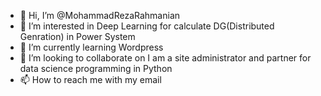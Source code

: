 - 👋 Hi, I’m @MohammadRezaRahmanian
- 👀 I’m interested in Deep Learning for calculate DG(Distributed Genration) in Power System
- 🌱 I’m currently learning Wordpress
- 💞️ I’m looking to collaborate on I am a site administrator and partner for data science programming in Python
- 📫 How to reach me 
  with my email

<!---
Mohammad Reza Rahmanian/MohammadRezaRahmanian is a ✨ special ✨ repository because its `README.md` (this file) appears on your GitHub profile.
You can click the Preview link to take a look at your changes.
--->
